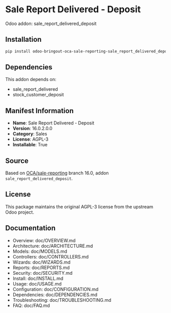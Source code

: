 # Sale Report Delivered - Deposit

Odoo addon: sale_report_delivered_deposit

## Installation

```bash
pip install odoo-bringout-oca-sale-reporting-sale_report_delivered_deposit
```

## Dependencies

This addon depends on:
- sale_report_delivered
- stock_customer_deposit

## Manifest Information

- **Name**: Sale Report Delivered - Deposit
- **Version**: 16.0.2.0.0
- **Category**: Sales
- **License**: AGPL-3
- **Installable**: True

## Source

Based on [OCA/sale-reporting](https://github.com/OCA/sale-reporting) branch 16.0, addon `sale_report_delivered_deposit`.

## License

This package maintains the original AGPL-3 license from the upstream Odoo project.

## Documentation

- Overview: doc/OVERVIEW.md
- Architecture: doc/ARCHITECTURE.md
- Models: doc/MODELS.md
- Controllers: doc/CONTROLLERS.md
- Wizards: doc/WIZARDS.md
- Reports: doc/REPORTS.md
- Security: doc/SECURITY.md
- Install: doc/INSTALL.md
- Usage: doc/USAGE.md
- Configuration: doc/CONFIGURATION.md
- Dependencies: doc/DEPENDENCIES.md
- Troubleshooting: doc/TROUBLESHOOTING.md
- FAQ: doc/FAQ.md
